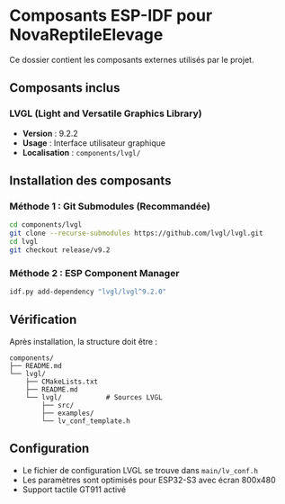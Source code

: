# Composants ESP-IDF pour NovaReptileElevage

Ce dossier contient les composants externes utilisés par le projet.

## Composants inclus

### LVGL (Light and Versatile Graphics Library)
- **Version** : 9.2.2
- **Usage** : Interface utilisateur graphique
- **Localisation** : `components/lvgl/`

## Installation des composants

### Méthode 1 : Git Submodules (Recommandée)
```bash
cd components/lvgl
git clone --recurse-submodules https://github.com/lvgl/lvgl.git
cd lvgl
git checkout release/v9.2
```

### Méthode 2 : ESP Component Manager
```bash
idf.py add-dependency "lvgl/lvgl^9.2.0"
```

## Vérification

Après installation, la structure doit être :
```
components/
├── README.md
└── lvgl/
    ├── CMakeLists.txt
    ├── README.md
    └── lvgl/           # Sources LVGL
        ├── src/
        ├── examples/
        └── lv_conf_template.h
```

## Configuration

- Le fichier de configuration LVGL se trouve dans `main/lv_conf.h`
- Les paramètres sont optimisés pour ESP32-S3 avec écran 800x480
- Support tactile GT911 activé